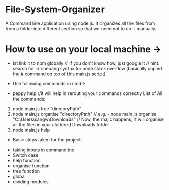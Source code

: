 # File-System-Organizer

A Command line application using node.js.
It organizes all the files from from a folder into different section so that we need not to do it manually.


# How to use on your local machine ->

- Ist link it to npm globally
// if you don't know how, just google it 
// hint: search for -> shebang syntax for node stack overflow (basically copied the # command on top of this main.js script)

- Use following commands in cmd->
- peppy help 
//it will help in rerouting your commands correctly
List of All the commands:
1. node main.js tree "direcoryPath"
2. node main.js organise "directoryPath"
// e.g. - node main.js organise "C:\Users\sangw\Downloads\"
// Now, the majic happens, it will organise all the files in your cluttered Downloads folder
3. node main.js help

* Basic steps taken for the project:
- taking inputs in commandline
- Switch case
- help function
- organise function
- tree function
- global
- dividing modules